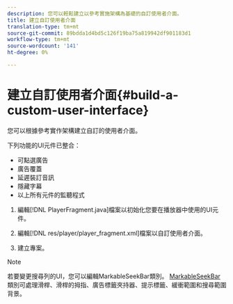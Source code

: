 ```yaml
---
description: 您可以輕鬆建立以參考實施架構為基礎的自訂使用者介面。
title: 建立自訂使用者介面
translation-type: tm+mt
source-git-commit: 89bdda1d4bd5c126f19ba75a819942df901183d1
workflow-type: tm+mt
source-wordcount: '141'
ht-degree: 0%

---
```



# 建立自訂使用者介面{#build-a-custom-user-interface}

您可以根據參考實作架構建立自訂的使用者介面。

下列功能的UI元件已整合：

* 可點選廣告
* 廣告覆蓋
* 延遲裝訂音訊
* 隱藏字幕
* 以上所有元件的監聽程式

1. 編輯[!DNL PlayerFragment.java]檔案以初始化您要在播放器中使用的UI元件。

1. 編輯[!DNL res/player/player_fragment.xml]檔案以自訂使用者介面。
1. 建立專案。

>[!NOTE]
>
>若要變更搜尋列的UI，您可以編輯MarkableSeekBar類別。 [MarkableSeekBar](https://help.adobe.com/en_US/primetime/api/reference_implementation/android/javadoc/com/adobe/primetime/reference/ui/player/MarkableSeekBar.html)類別可處理滑桿、滑桿的拇指、廣告標籤夾持器、提示標籤、緩衝範圍和搜尋範圍背景。